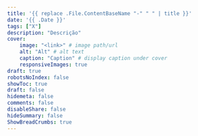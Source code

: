 ```yaml
---
title: '{{ replace .File.ContentBaseName "-" " " | title }}'
date: '{{ .Date }}'
tags: ["X"]
description: "Descrição"
cover:
    image: "<link>" # image path/url
    alt: "Alt" # alt text
    caption: "Caption" # display caption under cover
    responsiveImages: true	
draft: true
robotsNoIndex: false
showToc: true
draft: false
hidemeta: false
comments: false
disableShare: false
hideSummary: false
ShowBreadCrumbs: true
---
```

